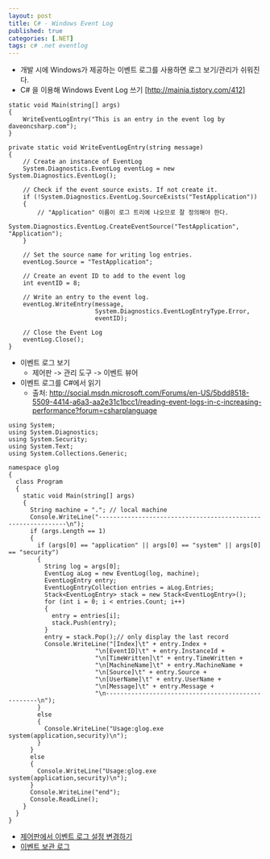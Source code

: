 ```yaml
---
layout: post
title: C# - Windows Event Log
published: true
categories: [.NET]
tags: c# .net eventlog
---
```

- 개발 시에 Windows가 제공하는 이벤트 로그를 사용하면 로그 보기/관리가 쉬워진다.
- C# 을 이용해 Windows Event Log 쓰기 [http://mainia.tistory.com/412]
  
```
static void Main(string[] args)
{
    WriteEventLogEntry("This is an entry in the event log by daveoncsharp.com");
}

private static void WriteEventLogEntry(string message)
{
    // Create an instance of EventLog
    System.Diagnostics.EventLog eventLog = new System.Diagnostics.EventLog();

    // Check if the event source exists. If not create it.
    if (!System.Diagnostics.EventLog.SourceExists("TestApplication"))
    {
        // "Application" 이름이 로그 트리에 나오므로 잘 정의해야 한다.
        System.Diagnostics.EventLog.CreateEventSource("TestApplication", "Application");
    }

    // Set the source name for writing log entries.
    eventLog.Source = "TestApplication";

    // Create an event ID to add to the event log
    int eventID = 8;

    // Write an entry to the event log.
    eventLog.WriteEntry(message,
                        System.Diagnostics.EventLogEntryType.Error,
                        eventID);

    // Close the Event Log
    eventLog.Close();
}
```
  
- 이벤트 로그 보기
    - 제어판 -> 관리 도구 -> 이벤트 뷰어
- 이벤트 로그를 C#에서 읽기
    - 출처: http://social.msdn.microsoft.com/Forums/en-US/5bdd8518-5509-4414-a6a3-aa2e31c1bcc1/reading-event-logs-in-c-increasing-performance?forum=csharplanguage
  
```
using System;
using System.Diagnostics;
using System.Security;
using System.Text;
using System.Collections.Generic;

namespace glog
{
  class Program
  {
    static void Main(string[] args)
    {
      String machine = "."; // local machine
      Console.WriteLine("-------------------------------------------------------------\n");
      if (args.Length == 1)
      {
        if (args[0] == "application" || args[0] == "system" || args[0] == "security")
        {
          String log = args[0];
          EventLog aLog = new EventLog(log, machine);
          EventLogEntry entry;
          EventLogEntryCollection entries = aLog.Entries;
          Stack<EventLogEntry> stack = new Stack<EventLogEntry>();
          for (int i = 0; i < entries.Count; i++)
          {
            entry = entries[i];
            stack.Push(entry);
          }
          entry = stack.Pop();// only display the last record
          Console.WriteLine("[Index]\t" + entry.Index +
                        "\n[EventID]\t" + entry.InstanceId +
                        "\n[TimeWritten]\t" + entry.TimeWritten +
                        "\n[MachineName]\t" + entry.MachineName +
                        "\n[Source]\t" + entry.Source +
                        "\n[UserName]\t" + entry.UserName +
                        "\n[Message]\t" + entry.Message +
                        "\n---------------------------------------------------\n");
        }
        else
        {
          Console.WriteLine("Usage:glog.exe system(application,security)\n");
        }
      }
      else
      {
        Console.WriteLine("Usage:glog.exe system(application,security)\n");
      }
      Console.WriteLine("end");
      Console.ReadLine();
    }
  }
}
```
  
- [제어판에서 이벤트 로그 설정 변경하기](http://jacking.tistory.com/1166)
- [이벤트 보관 로그](http://technet.microsoft.com/ko-kr/library/cc749339.aspx)
  